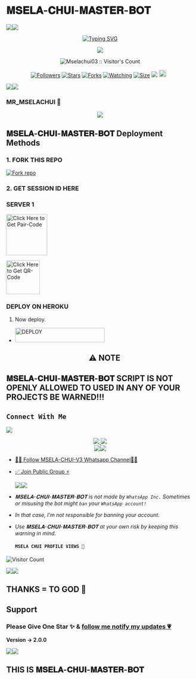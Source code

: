 # 𝐌𝐒𝐄𝐋𝐀-𝐂𝐇𝐔𝐈-𝐌𝐀𝐒𝐓𝐄𝐑-𝐁𝐎𝐓
   <a><img src='https://i.imgur.com/LyHic3i.gif'/></a><a><img src='https://i.imgur.com/LyHic3i.gif'/></a>
<p align="center">
<p align="center">
  <a href="https://git.io/typing-svg"><img src="https://readme-typing-svg.demolab.com?font=EB+Garamond&weight=800&size=28&duration=4000&pause=1000&random=false&width=435&lines=+•★⃝ MSELA_+CHUI-+BOT★⃝•;MULTI-DEVICE+WHATSAPP+BOT;DEVELOPED+BY+MSELA+CHUI;RELEASED+DATE+03%20feb02%2F2025." alt="Typing SVG" /></a>
 </p>
<p align="center">
<img src="https://i.imgur.com/xrtdtOn.jpeg"/> 
<p align="center"><img src="https://profile-counter.glitch.me/{Mselachui03}/count.svg" alt="Mselachui03 :: Visitor's Count" /></p>
<p align="center">
<a href="https://github.com/Mselachui03/followers"><img title="Followers" src="https://img.shields.io/github/followers/Mselachui03?color=red&style=flat-square"></a>
<a href="https://github.com/Mselachui03/CHUI-MASTER-BOT/stargazers/"><img title="Stars" src="https://img.shields.io/github/stars/Mselachui03/CHUI-MASTER-BOT?color=blue&style=flat-square"></a>
<a href="https://github.com/Mselachui03/CHUI-MASTER-BOT/network/members"><img title="Forks" src="https://img.shields.io/github/forks/Mselachui03/CHUI-MASTER-BOT?color=red&style=flat-square"></a>
<a href="https://github.com/Mselachui03/MSELA_CHUI-Md/watchers"><img title="Watching" src="https://img.shields.io/github/watchers/Mselachui03/CHUI-MASTER-BOT?label=Watchers&color=blue&style=flat-square"></a>
<a href="https://github.com/Mselachui03/CHUI-MASTER-BOT/"><img title="Size" src="https://img.shields.io/github/repo-size/Mselachui03/MSELA-CHUI-V3?style=flat-square&color=green"></a>
<a href="https://hits.seeyoufarm.com"><img src="https://hits.seeyoufarm.com/api/count/incr/badge.svg?url=https%3A%2F%2Fgithub.com%2FMselachui03%2Msela_Chui-Md&count_bg=%2379C83D&title_bg=%23555555&icon=probot.svg&icon_color=%2300FF6D&title=hits&edge_flat=false"/></a>
<a href="https://github.com/Mselachui03/CHUI-MASTER-BOT/graphs/commit-activity"><img height="20" src="https://img.shields.io/badge/Maintained%3F-yes-green.svg"></a>&nbsp;&nbsp;
</p>
<p align='center'>
    </p>
<a><img src='https://i.imgur.com/LyHic3i.gif'/></a><a><img src='https://i.imgur.com/LyHic3i.gif'/></a>
<p align="center">




### MR_MSELACHUI 🐯
<p align="center">
  <a href="https://github.com/DenverCoder1/readme-typing-svg">
    <img src="https://readme-typing-svg.herokuapp.com?font=Time+New+Roman&color=cyan&size=25&center=true&vCenter=true&width=600&height=100&lines=Hello+am+Mselachui+Tech..&hearts;++;Self-taught+Back-End+Developer,;From+Tanzania🇹🇿,;My+Hobby+Is+Coding,;Active+Learner/Researcher,;Love+to+learn+new+stuffs..🖥️💻">
  </a>
</p>



 ## 𝐌𝐒𝐄𝐋𝐀-𝐂𝐇𝐔𝐈-𝐌𝐀𝐒𝐓𝐄𝐑-𝐁𝐎𝐓 Deployment Methods

### 1. FORK THIS REPO

<a href='https://github.com/Mselachui03/CHUI-MASTER-BOT/fork' target="_blank"><img alt='Fork repo' src='https://img.shields.io/badge/Fork This Repo-black?style=for-the-badge&logo=git&logoColor=white'/></a>

### 2. GET SESSION ID HERE

### SERVER 1
 
<a href="https://msela-chui-qr-ix79.onrender.com"><img src="https://img.shields.io/badge/PAIR_CODE-blue" alt="Click Here to Get Pair-Code" width="110"></a>   

<a href="https://msela-chui-qr-ix79.onrender.com"><img src="https://img.shields.io/badge/QR CODE-green" alt="Click Here to Get QR-Code" width="90"></a>


### DEPLOY ON HEROKU

1. Now deploy.
    </a></p>
- <a href='https://dashboard.heroku.com/new?template=https://github.com/Mselachui03/CHUI-MASTER-BOT' target="_silver"><img alt='DEPLOY' src='https://img.shields.io/badge/-𝔻𝔼ℙ𝕃𝕆𝕐 𝕋𝕆 ℍ𝔼ℝ𝕆𝕂𝕌-rgb(32, 178, 170)?style=for-the-badge&logo=ferrari&logoColor=yellow' width="240" height="38.45"/></a>

    <h2 align="center"> ⚠️ NOTE  </h2>
## 𝐌𝐒𝐄𝐋𝐀-𝐂𝐇𝐔𝐈-𝐌𝐀𝐒𝐓𝐄𝐑-𝐁𝐎𝐓 SCRIPT IS NOT OPENLY ALLOWED TO USED IN ANY OF YOUR PROJECTS BE WARNED!!! 

## ```Connect With Me```
<img src="http://4.bp.blogspot.com/-XFYyg7bmXe0/UIU9Lt2jaNI/AAAAAAAABw8/UgxWDUoBkaw/s1600/tumblr_mbi70xxizM1r922azo1_500_large.gif">
<p align="center">
<a href="https://wa.me/260774358600"><img src="https://img.shields.io/badge/Contact Chui-25D366?style=for-the-badge&logo=whatsapp&logoColor=white" />
<a href="https://whatsapp.com/channel/0029VakhqAaLtOjBJOL9Wn1q"><img src="https://img.shields.io/badge/Join Official channel-25D366?style=for-the-badge&logo=whatsapp&logoColor=white" />


<br>
<a><img src='https://i.imgur.com/LyHic3i.gif'/></a><a><img src='https://i.imgur.com/LyHic3i.gif'/></a>

* [🧑‍💻 Follow MSELA-CHUI-V3 Whatsapp Channel🧑‍💻](https://whatsapp.com/channel/0029VakhqAaLtOjBJOL9Wn1q)


* [✅ Join Public Group ⚡](https://chat.whatsapp.com/Bqb6oEUxAneAqxBUBfNdLr)

  <a><img src='https://i.imgur.com/LyHic3i.gif'/></a><a><img src='https://i.imgur.com/LyHic3i.gif'/></a>
  

- *𝐌𝐒𝐄𝐋𝐀-𝐂𝐇𝐔𝐈-𝐌𝐀𝐒𝐓𝐄𝐑-𝐁𝐎𝐓 is not made by `WhatsApp Inc.` Sometimes or misusing the bot might `ban` your `WhatsApp account!`*
- *In that case, I'm not responsible for banning your account.*
- *Use 𝐌𝐒𝐄𝐋𝐀-𝐂𝐇𝐔𝐈-𝐌𝐀𝐒𝐓𝐄𝐑-𝐁𝐎𝐓 at your own risk by keeping this warning in mind.*
  
  #### ```MSELA CHUI PROFILE VIEWS 🐯```
![Visitor Count](https://profile-counter.glitch.me/Mselachui03/count.svg)

<a><img src='https://i.imgur.com/LyHic3i.gif'/></a><a><img src='https://i.imgur.com/LyHic3i.gif'/></a>


## THANKS = TO GOD 🙏

## Support

### Please Give One Star ✨ & [follow me notify my updates 💗](https://github.com/Mselachui03)
<b>Version -> 2.0.0</b>

<a><img src='https://i.imgur.com/LyHic3i.gif'/></a><a><img src='https://i.imgur.com/LyHic3i.gif'/></a>


 ## THIS IS 𝐌𝐒𝐄𝐋𝐀-𝐂𝐇𝐔𝐈-𝐌𝐀𝐒𝐓𝐄𝐑-𝐁𝐎𝐓
